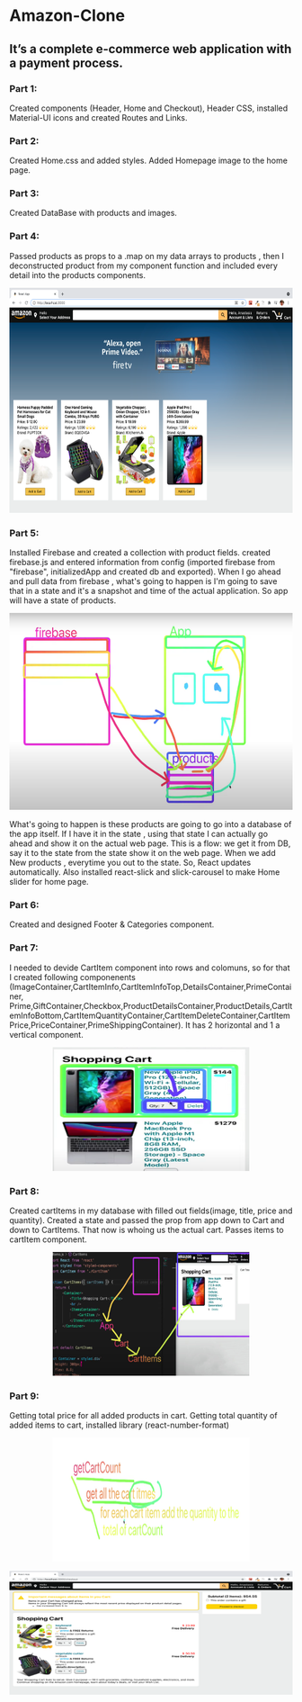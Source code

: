 # Amazon-Clone

## It’s a complete e-commerce web application with a payment process.

### Part 1: 
Created components (Header, Home and Checkout), Header CSS, installed Material-UI icons and created Routes and Links.

### Part 2: 
Created Home.css and added styles. Added Homepage image to the home page.

### Part 3:
Created DataBase with products and images.

### Part 4:
Passed products as props to a .map on my data arrays to products , then I deconstructed product from my component function and included every detail into the products components.

<p align="center">
  <img width="700" height="400" src="https://github.com/anastasiiasok/Amazon-Clone/blob/main/my-app/public/read.me.png">
</p>

### Part 5: 
Installed Firebase and created a collection with product fields. 
created firebase.js and entered information from config (imported firebase from "firebase", initializedApp and created db and exported).
When I go ahead and pull data from firebase , what's going to happen is I'm going to save that in a state and it's a snapshot and time of the actual application. So app will have a state of products.
<p align="center">
  <img width="700" height="350" src="https://github.com/anastasiiasok/Amazon-Clone/blob/main/my-app/public/screen.png">
</p>
What's going to happen is these products are going to go into a database of the app itself.
If I have it in the state , using that state I can actually go ahead and show it on the actual web page.
This is a flow: we get it from DB, say it to the state from the state show it on the web page. When we add New products , everytime you out to the state. So, React updates automatically. Also installed react-slick and slick-carousel to make Home slider for home page.


### Part 6: 
Created and designed Footer & Categories component.

### Part 7: 
I needed to devide CartItem component into rows and colomuns, so for that I created following componenents (ImageContainer,CartItemInfo,CartItemInfoTop,DetailsContainer,PrimeContainer, Prime,GiftContainer,Checkbox,ProductDetailsContainer,ProductDetails,CartItemInfoBottom,CartItemQuantityContainer,CartItemDeleteContainer,CartItemPrice,PriceContainer,PrimeShippingContainer).
It has 2 horizontal and 1 a vertical component.

<p align="center">
  <img width="350" height="220" src="https://github.com/anastasiiasok/Amazon-Clone/blob/main/my-app/public/part6.png">
</p>


### Part 8: 
Created cartItems in my database with filled out fields(image, title, price and quantity).
Created a state and passed the prop from app down to Cart and down to CartItems. That now is whoing us the actual cart. Passes items to cartItem component.

<p align="center">
  <img width="350" height="220" src="https://github.com/anastasiiasok/Amazon-Clone/blob/main/my-app/public/screen7.png">
</p>

### Part 9:

Getting total price for all added products in cart.
Getting total quantity of added items to cart, installed library (react-number-format)

<p align="center">
  <img width="350" height="220" src="https://github.com/anastasiiasok/Amazon-Clone/blob/main/my-app/public/part9.png">
</p><p align="center">
  <img width="700" height="220" src="https://github.com/anastasiiasok/Amazon-Clone/blob/main/my-app/public/part9cart.png">
</p>



